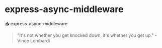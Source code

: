 # express-async-middleware

📥 express-async-middleware


<!-- INSPIRATIONAL_QUOTE_START -->
> "It's not whether you get knocked down, it's whether you get up." - Vince Lombardi
<!-- INSPIRATIONAL_QUOTE_END -->
